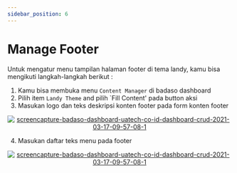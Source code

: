 ```yaml
---
sidebar_position: 6
---
```


# Manage Footer 

Untuk mengatur menu tampilan halaman footer di tema landy, kamu bisa mengikuti langkah-langkah berikut :
1. Kamu bisa membuka menu `Content Manager` di badaso dashboard
2. Pilih item `Landy Theme` and pilih `Fill Content' pada button aksi
3. Masukan logo dan teks deskripsi konten footer  pada form konten footer
<p align="center">
   <a href="https://badaso-docs.uatech.co.id/">
    <img src="http://localhost:3000/img/footer-content.png" alt="screencapture-badaso-dashboard-uatech-co-id-dashboard-crud-2021-03-17-09-57-08-1" />
  </a>
</p>

4. Masukan daftar teks menu pada footer
<p align="center">
  <a href="https://badaso-docs.uatech.co.id/">
    <img src="http://localhost:3000/img/footer-list.png" alt="screencapture-badaso-dashboard-uatech-co-id-dashboard-crud-2021-03-17-09-57-08-1" />
  </a>
</p>

